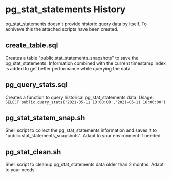 
# pg_stat_statements History
pg_stat_statements doesn't provide historic query data by itself. To achiveve this the attached scripts have been created. 

## create_table.sql
Creates a table "public.stat_statements_snapshots" to save the pg_stat_statements. Information combined with the current timestamp index is added to get better performance while querying the data.

## pg_query_stats.sql
Creates a function to query historical pg_stat_statements data.
Usage: `SELECT public.query_stats('2021-05-11 13:00:00','2021-05-11 16:00:00')`

## pg_stat_statem_snap.sh
Shell script to collect the pg_stat_statements information and saves it to "public.stat_statements_snapshots". Adapt to your environment if needed.

## pg_stat_clean.sh
Shell script to cleanup pg_stat_statements data older than 2 months. Adapt to your needs.